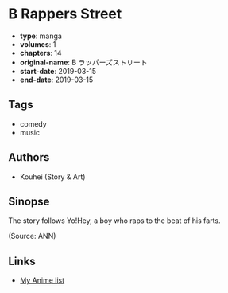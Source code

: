 # B Rappers Street

-   **type**: manga
-   **volumes**: 1
-   **chapters**: 14
-   **original-name**: B ラッパーズストリート
-   **start-date**: 2019-03-15
-   **end-date**: 2019-03-15

## Tags

-   comedy
-   music

## Authors

-   Kouhei (Story & Art)

## Sinopse

The story follows Yo!Hey, a boy who raps to the beat of his farts.

(Source: ANN)

## Links

-   [My Anime list](https://myanimelist.net/manga/117628/B_Rappers_Street)
